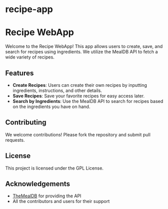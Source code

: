 # recipe-app

# Recipe WebApp

Welcome to the Recipe WebApp! This app allows users to create, save, and search for recipes using ingredients. We utilize the MealDB API to fetch a wide variety of recipes.

## Features

- **Create Recipes**: Users can create their own recipes by inputting ingredients, instructions, and other details.
- **Save Recipes**: Save your favorite recipes for easy access later.
- **Search by Ingredients**: Use the MealDB API to search for recipes based on the ingredients you have on hand.

## Contributing

We welcome contributions! Please fork the repository and submit pull requests.

## License

This project is licensed under the GPL License.

## Acknowledgements

- [TheMealDB](https://www.themealdb.com) for providing the API
- All the contributors and users for their support
